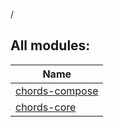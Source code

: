 /

## All modules:

| Name |
|---|
| [chords-compose](chords-compose/index.md) |  |
| [chords-core](chords-core/index.md) |  |
